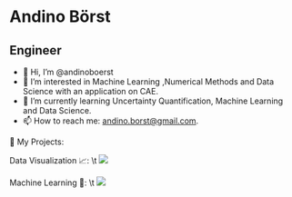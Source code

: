 # Andino Börst
## Engineer

- 👋 Hi, I’m @andinoboerst
- 👀 I’m interested in Machine Learning ,Numerical Methods and Data Science with an application on CAE.
- 🌱 I’m currently learning Uncertainty Quantification, Machine Learning and Data Science.
- 📫 How to reach me: andino.borst@gmail.com.

:rocket: My Projects:

Data Visualization 📈: \t
[![](https://img.shields.io/badge/-%20Covid%20vs%20Temperature-000)](https://github.com/andinoboerst/Covid-19-vs.-Temperature)

Machine Learning 🗿: \t
[![](https://img.shields.io/badge/-%20Blight%20Tickets%20Classification-000)](https://github.com/andinoboerst/Blight-Tickets-Detroit)
